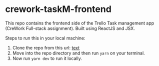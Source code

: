 # crework-taskM-frontend

This repo contains the frontend side of the Trello Task management app (CreWork Full-stack assignment). Built using ReactJS and JSX.

Steps to run this in your local machine:

1. Clone the repo from this url: [text](https://github.com/shubh-37/crework-taskM-frontend)
2. Move into the repo directory and then run `yarn` on your terminal.
3. Now run `yarn dev` to run it locally.
